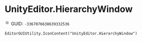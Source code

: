 # UnityEditor.HierarchyWindow
![](/img/UnityEditor.HierarchyWindow.png)
GUID: `-3367076638639332536`
```
EditorGUIUtility.IconContent("UnityEditor.HierarchyWindow")
```

